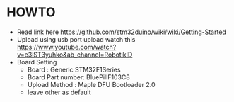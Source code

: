 # HOWTO

- Read link here https://github.com/stm32duino/wiki/wiki/Getting-Started
- Upload using usb port upload watch this https://www.youtube.com/watch?v=e3lST3yuhko&ab_channel=RobotikID
- Board Setting
  - Board :  Generic STM32F1Series
  - Board Part number: BluePillF103C8
  - Upload Method : Maple DFU Bootloader 2.0
  - leave other as default
